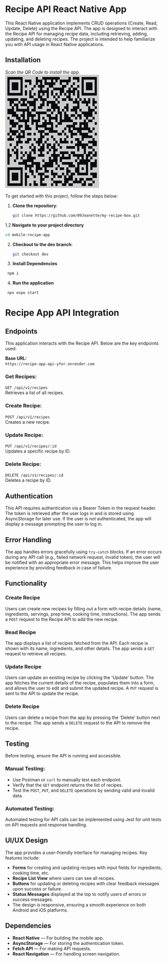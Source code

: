 # Recipe API React Native App

This React Native application implements CRUD operations (Create, Read, Update, Delete) using the Recipe API. The app is designed to interact with the Recipe API for managing recipe data, including retrieving, adding, updating, and deleting recipes. The project is intended to help familiarize you with API usage in React Native applications.



## Installation

*Scan the QR Code to install the app.*
  ![number 1](./assets/images//code.png)

To get started with this project, follow the steps below:

1. **Clone the repository**:
   ```bash
   git clone https://github.com/09Jeanette/my-recipe-box.git
   ```
1.2 **Navigate to your project directory**
```bash
cd mobile-recipe-app
```


2. **Checkout to the dev branch**:
   ```bash
   git checkout dev
   ```

3. **Install Dependencies**
  ```bash
   npm i
   ```

4. **Run the application**
  ```bash
   npx expo start
   ```

# Recipe App API Integration

## Endpoints

This application interacts with the Recipe API. Below are the key endpoints used:

**Base URL:**  
`https://recipe-app-api-yfor.onrender.com`

### Get Recipes:
`GET /api/v1/recipes`  
Retrieves a list of all recipes.

### Create Recipe:
`POST /api/v1/recipes`  
Creates a new recipe.

### Update Recipe:
`PUT /api/v1/recipes/:id`  
Updates a specific recipe by ID.

### Delete Recipe:
`DELETE /api/v1/recipes/:id`  
Deletes a recipe by ID.

## Authentication

This API requires authentication via a Bearer Token in the request header. The token is retrieved after the user logs in and is stored using AsyncStorage for later use. If the user is not authenticated, the app will display a message prompting the user to log in.

## Error Handling

The app handles errors gracefully using `try-catch` blocks. If an error occurs during any API call (e.g., failed network request, invalid token), the user will be notified with an appropriate error message. This helps improve the user experience by providing feedback in case of failure.

## Functionality

### Create Recipe

Users can create new recipes by filling out a form with recipe details (name, ingredients, servings, prep time, cooking time, instructions). The app sends a `POST` request to the Recipe API to add the new recipe.

### Read Recipe

The app displays a list of recipes fetched from the API. Each recipe is shown with its name, ingredients, and other details. The app sends a `GET` request to retrieve all recipes.

### Update Recipe

Users can update an existing recipe by clicking the 'Update' button. The app fetches the current details of the recipe, populates them into a form, and allows the user to edit and submit the updated recipe. A `PUT` request is sent to the API to update the recipe.

### Delete Recipe

Users can delete a recipe from the app by pressing the 'Delete' button next to the recipe. The app sends a `DELETE` request to the API to remove the recipe.

## Testing

Before testing, ensure the API is running and accessible.

### Manual Testing:

- Use Postman or `curl` to manually test each endpoint.
- Verify that the `GET` endpoint returns the list of recipes.
- Test the `POST`, `PUT`, and `DELETE` operations by sending valid and invalid data.

### Automated Testing:

Automated testing for API calls can be implemented using Jest for unit tests on API requests and response handling.

## UI/UX Design

The app provides a user-friendly interface for managing recipes. Key features include:

- **Forms** for creating and updating recipes with input fields for ingredients, cooking time, etc.
- **Recipe List View** where users can see all recipes.
- **Buttons** for updating or deleting recipes with clear feedback messages upon success or failure.
- **Status Messages** displayed at the top to notify users of errors or success messages.
- The design is responsive, ensuring a smooth experience on both Android and iOS platforms.

## Dependencies

- **React Native** — For building the mobile app.
- **AsyncStorage** — For storing the authentication token.
- **Fetch API** — For making API requests.
- **React Navigation** — For handling screen navigation.


